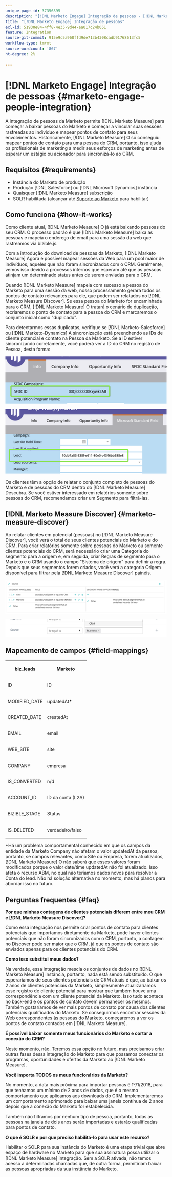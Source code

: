 ```yaml
---
unique-page-id: 37356395
description: "[!DNL Marketo Engage] Integração de pessoas - [!DNL Marketo Measure]"
title: "[!DNL Marketo Engage] Integração de pessoas"
exl-id: 51930e84-4ff8-4e35-9d44-ea017c24b051
feature: Integration
source-git-commit: 915e9c5a968ffd9de713b4308cadb91768613fc5
workflow-type: tm+mt
source-wordcount: '867'
ht-degree: 2%

---
```


# [!DNL Marketo Engage] Integração de pessoas {#marketo-engage-people-integration}

A integração de pessoas da Marketo permite [!DNL Marketo Measure] para começar a baixar pessoas do Marketo e começar a vincular suas sessões rastreadas ao indivíduo e mapear pontos de contato para seus envolvimentos. Historicamente, [!DNL Marketo Measure] O só conseguiu mapear pontos de contato para uma pessoa do CRM, portanto, isso ajuda os profissionais de marketing a medir seus esforços de marketing antes de esperar um estágio ou acionador para sincronizá-lo ao CRM.

## Requisitos {#requirements}

* Instância do Marketo de produção
* Produção [!DNL Salesforce] ou [!DNL Microsoft Dynamics] instância
* Quaisquer [!DNL Marketo Measure] subscrição
* SOLR habilitada (alcançar até [Suporte ao Marketo](https://nation.marketo.com/t5/Support/ct-p/Support) para habilitar)

## Como funciona {#how-it-works}

Como cliente atual, [!DNL Marketo Measure] O já está baixando pessoas do seu CRM. O processo padrão é que [!DNL Marketo Measure] baixa as pessoas e mapeia o endereço de email para uma sessão da web que rastreamos via bizible.js.

Com a introdução do download de pessoas da Marketo, [!DNL Marketo Measure] Agora é possível mapear sessões da Web para um pool maior de indivíduos, aqueles que não foram sincronizados com o CRM. Geralmente, vemos isso devido a processos internos que esperam até que as pessoas atinjam um determinado status antes de serem enviadas para o CRM.

Quando [!DNL Marketo Measure] mapeia com sucesso a pessoa do Marketo para uma sessão da web, nosso processamento gerará todos os pontos de contato relevantes para ele, que podem ser relatados no [!DNL Marketo Measure Discover]. Se essa pessoa do Marketo for encaminhada para o CRM, [!DNL Marketo Measure] O tratará o cenário de duplicação, recriaremos o ponto de contato para a pessoa do CRM e marcaremos o conjunto inicial como &quot;duplicado&quot;.

Para detectarmos essas duplicatas, verifique se [!DNL Marketo-Salesforce] ou [!DNL Marketo-Dynamics] A sincronização está preenchendo as IDs de cliente potencial e contato na Pessoa da Marketo. Se a ID estiver sincronizando corretamente, você poderá ver a ID do CRM no registro de Pessoa, desta forma:

![](assets/5a.png)

![](assets/5b.png)

Os clientes têm a opção de relatar o conjunto completo de pessoas do Marketo e de pessoas do CRM dentro do [!DNL Marketo Measure] Descubra. Se você estiver interessado em relatórios somente sobre pessoas do CRM, recomendamos criar um Segmento para filtrá-las.

## [!DNL Marketo Measure Discover] {#marketo-measure-discover}

Ao relatar clientes em potencial (pessoas) no [!DNL Marketo Measure Discover], você verá o total de seus clientes potenciais do Marketo e do CRM. Para criar relatórios somente sobre pessoas do Marketo ou somente clientes potenciais do CRM, será necessário criar uma Categoria do segmento para a origem e, em seguida, criar Regras de segmento para o Marketo e o CRM usando o campo &quot;Sistema de origem&quot; para definir a regra. Depois que seus segmentos forem criados, você verá a categoria Origem disponível para filtrar pela [!DNL Marketo Measure Discover] painéis.

![](assets/bizible-discover-1.png)

![](assets/bizible-discover-2.png)

## Mapeamento de campos {#field-mappings}

<table> 
 <colgroup> 
  <col> 
  <col> 
 </colgroup> 
 <tbody> 
  <tr> 
   <th><p><strong>biz_leads</strong></p></th> 
   <th><p><strong>Marketo</strong></p></th> 
  </tr> 
  <tr> 
   <td><p>ID</p></td> 
   <td><p>ID</p></td> 
  </tr> 
  <tr> 
   <td><p>MODIFIED_DATE</p></td> 
   <td><p>updatedAt<strong>*</strong></p></td> 
  </tr> 
  <tr> 
   <td><p>CREATED_DATE</p></td> 
   <td><p>createdAt</p></td> 
  </tr> 
  <tr> 
   <td><p>EMAIL</p></td> 
   <td><p>email</p></td> 
  </tr> 
  <tr> 
   <td><p>WEB_SITE</p></td> 
   <td><p>site</p></td> 
  </tr> 
  <tr> 
   <td><p>COMPANY</p></td> 
   <td><p>empresa</p></td> 
  </tr> 
  <tr> 
   <td><p>IS_CONVERTED</p></td> 
   <td><p>n/d</p></td> 
  </tr> 
  <tr> 
   <td><p>ACCOUNT_ID</p></td> 
   <td><p>ID da conta (L2A)</p></td> 
  </tr> 
  <tr> 
   <td><p>BIZIBLE_STAGE</p></td> 
   <td><p>Status</p></td> 
  </tr> 
  <tr> 
   <td><p>IS_DELETED</p></td> 
   <td><p>verdadeiro/falso</p></td> 
  </tr> 
 </tbody> 
</table>

*Há um problema comportamental conhecido em que os campos da entidade da Marketo Company não afetam o valor updatedAt da pessoa, portanto, se campos relevantes, como Site ou Empresa, forem atualizados, [!DNL Marketo Measure] O não saberá que esses valores foram modificados porque o valor date/time updatedAt não foi atualizado. Isso afeta o recurso ABM, no qual não teríamos dados novos para resolver a Conta do lead. Não há solução alternativa no momento, mas há planos para abordar isso no futuro.

## Perguntas frequentes {#faq}

**Por que minhas contagens de clientes potenciais diferem entre meu CRM e [!DNL Marketo Measure Discover]?**

Como essa integração nos permite criar pontos de contato para clientes potenciais que importamos diretamente da Marketo, pode haver clientes potenciais que não foram sincronizados com o CRM, portanto, a contagem no Discover pode ser maior que o CRM, já que os pontos de contato são enviados apenas para os clientes potenciais do CRM.

**Como isso substitui meus dados?**

Na verdade, essa integração mescla os conjuntos de dados no [!DNL Marketo Measure] instância, portanto, nada está sendo substituído. O que esperaríamos de seus clientes potenciais de CRM atuais é que, ao baixar os 2 anos de clientes potenciais da Marketo, simplesmente atualizaríamos esse registro de cliente potencial para mostrar que também houve uma correspondência com um cliente potencial da Marketo. Isso tudo acontece no back-end e os pontos de contato devem permanecer os mesmos. Também gostaríamos de ver mais pontos de contato por causa dos clientes potenciais qualificados do Marketo. Se conseguirmos encontrar sessões da Web correspondentes às pessoas do Marketo, começaremos a ver os pontos de contato contados em [!DNL Marketo Measure].

**É possível baixar somente meus funcionários do Marketo e cortar a conexão do CRM?**

Neste momento, não. Teremos essa opção no futuro, mas precisamos criar outras fases dessa integração do Marketo para que possamos conectar os programas, oportunidades e ofertas da Marketo ao [!DNL Marketo Measure].

**Você importa TODOS os meus funcionários da Marketo?**

No momento, a data mais próxima para importar pessoas é 1º/1/2018, para que tenhamos um mínimo de 2 anos de dados, que é o mesmo comportamento que aplicamos aos downloads do CRM. Implementaremos um comportamento aprimorado para baixar uma janela contínua de 2 anos depois que a conexão do Marketo for estabelecida.

Também não filtramos por nenhum tipo de pessoa, portanto, todas as pessoas na janela de dois anos serão importadas e estarão qualificadas para pontos de contato.

**O que é SOLR e por que preciso habilitá-lo para usar este recurso?**

Habilitar o SOLR para sua instância do Marketo é uma etapa trivial que abre espaço de hardware no Marketo para que sua assinatura possa utilizar o [!DNL Marketo Measure] integração. Sem a SOLR ativada, não temos acesso a determinadas chamadas que, de outra forma, permitiriam baixar as pessoas apropriadas da sua instância do Marketo.

